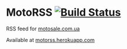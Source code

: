 # MotoRSS [![Build Status](https://travis-ci.org/kongo/motorss.svg?branch=master)](https://travis-ci.org/kongo/motorss)

RSS feed for [motosale.com.ua](http://motosale.com.ua)

Available at [motorss.herokuapp.com](http://motorss.herokuapp.com)
